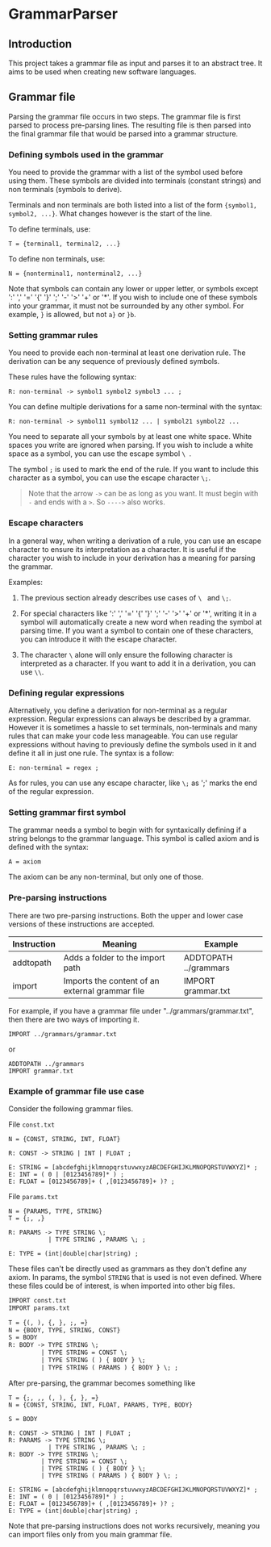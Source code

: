 # GrammarParser

## Introduction
This project takes a grammar file as input and parses it to an abstract tree.
It aims to be used when creating new software languages.

## Grammar file
Parsing the grammar file occurs in two steps. The grammar file is first parsed to process pre-parsing lines.
The resulting file is then parsed into the final grammar file that would be parsed into a grammar structure.

### Defining symbols used in the grammar
You need to provide the grammar with a list of the symbol used before using them.
These symbols are divided into terminals (constant strings) and non terminals (symbols to derive).

Terminals and non terminals are both listed into a list of the form `{symbol1, symbol2, ...}`. What changes however is the start of the line.

To define terminals, use:
```
T = {terminal1, terminal2, ...}
```
To define non terminals, use:
```
N = {nonterminal1, nonterminal2, ...}
```

Note that symbols can contain any lower or upper letter, or symbols except ':' ',' '=' '{' '}' ';' '-' '>' '+' or '*'.
If you wish to include one of these symbols into your grammar, it must not be surrounded by any other symbol. For example, `}` is allowed, but not `a}` or `}b`.

### Setting grammar rules
You need to provide each non-terminal at least one derivation rule. The derivation can be any sequence of previously defined symbols.

These rules have the following syntax:
```
R: non-terminal -> symbol1 symbol2 symbol3 ... ;
```

You can define multiple derivations for a same non-terminal with the syntax:
```
R: non-terminal -> symbol11 symbol12 ... | symbol21 symbol22 ...
```

You need to separate all your symbols by at least one white space. White spaces you write are ignored when parsing. 
If you wish to include a white space as a symbol, you can use the escape symbol `\ `.

The symbol `;` is used to mark the end of the rule. If you want to include this character as a symbol, you can use the escape character `\;`.

> Note that the arrow `->` can be as long as you want. It must begin with `-` and ends with a `>`. So `---->` also works.

### Escape characters
In a general way, when writing a derivation of a rule, you can use an escape character to ensure its interpretation as a character.
It is useful if the character you wish to include in your derivation has a meaning for parsing the grammar.

Examples:

1. The previous section already describes use cases of `\ ` and `\;`.

2. For special characters like ':' ',' '=' '{' '}' ';' '-' '>' '+' or '*', writing it in a symbol will automatically create a new word when reading the symbol at parsing time.
If you want a symbol to contain one of these characters, you can introduce it with the escape character.

3. The character `\` alone will only ensure the following character is interpreted as a character. If you want to add it in a derivation, you can use `\\`.

### Defining regular expressions
Alternatively, you define a derivation for non-terminal as a regular expression.
Regular expressions can always be described by a grammar. However it is sometimes a hassle to set terminals, non-terminals and many rules that can make your code less manageable.
You can use regular expressions without having to previously define the symbols used in it and define it all in just one rule. The syntax is a follow:

```
E: non-terminal = regex ;
```

As for rules, you can use any escape character, like `\;` as ';' marks the end of the regular expression.

### Setting grammar first symbol
The grammar needs a symbol to begin with for syntaxically defining if a string belongs to the grammar language. This symbol is called axiom and is defined with the syntax:
```
A = axiom
```
The axiom can be any non-terminal, but only one of those.

### Pre-parsing instructions
There are two pre-parsing instructions. Both the upper and lower case versions of these instructions are accepted.

| Instruction | Meaning | Example |
| --- | --- | --- |
|addtopath|Adds a folder to the import path|ADDTOPATH ../grammars|
|import|Imports the content of an external grammar file|IMPORT grammar.txt|

For example, if you have a grammar file under "../grammars/grammar.txt", then there are two ways of importing it.
```
IMPORT ../grammars/grammar.txt
```
or
```
ADDTOPATH ../grammars
IMPORT grammar.txt
```

### Example of grammar file use case
Consider the following grammar files.

File `const.txt`
```
N = {CONST, STRING, INT, FLOAT}

R: CONST -> STRING | INT | FLOAT ;

E: STRING = [abcdefghijklmnopqrstuvwxyzABCDEFGHIJKLMNOPQRSTUVWXYZ]* ;
E: INT = ( 0 | [0123456789]* ) ;
E: FLOAT = [0123456789]+ ( ,[0123456789]+ )? ;
```

File `params.txt`
```
N = {PARAMS, TYPE, STRING}
T = {;, ,}

R: PARAMS -> TYPE STRING \;
		   | TYPE STRING , PARAMS \; ;

E: TYPE = (int|double|char|string) ;
```

These files can't be directly used as grammars as they don't define any axiom. In params, the symbol `STRING` that is used is not even defined.
Where these files could be of interest, is when imported into other big files.

```body.txt
IMPORT const.txt
IMPORT params.txt

T = {(, ), {, }, ;, =}
N = {BODY, TYPE, STRING, CONST}
S = BODY
R: BODY -> TYPE STRING \;
		 | TYPE STRING = CONST \;
		 | TYPE STRING ( ) { BODY } \;
		 | TYPE STRING ( PARAMS ) { BODY } \; ;
```

After pre-parsing, the grammar becomes something like
```
T = {;, ,, (, ), {, }, =}
N = {CONST, STRING, INT, FLOAT, PARAMS, TYPE, BODY}

S = BODY

R: CONST -> STRING | INT | FLOAT ;
R: PARAMS -> TYPE STRING \;
		   | TYPE STRING , PARAMS \; ;
R: BODY -> TYPE STRING \;
		 | TYPE STRING = CONST \;
		 | TYPE STRING ( ) { BODY } \;
		 | TYPE STRING ( PARAMS ) { BODY } \; ;

E: STRING = [abcdefghijklmnopqrstuvwxyzABCDEFGHIJKLMNOPQRSTUVWXYZ]* ;
E: INT = ( 0 | [0123456789]* ) ;
E: FLOAT = [0123456789]+ ( ,[0123456789]+ )? ;
E: TYPE = (int|double|char|string) ;
```

Note that pre-parsing instructions does not works recursively, meaning you can import files only from you main grammar file.




